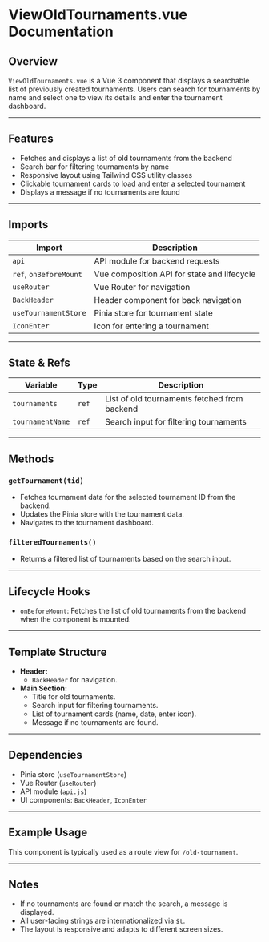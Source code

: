 # ViewOldTournaments.vue Documentation

## Overview

`ViewOldTournaments.vue` is a Vue 3 component that displays a searchable list of previously created tournaments. Users can search for tournaments by name and select one to view its details and enter the tournament dashboard.

---

## Features

- Fetches and displays a list of old tournaments from the backend
- Search bar for filtering tournaments by name
- Responsive layout using Tailwind CSS utility classes
- Clickable tournament cards to load and enter a selected tournament
- Displays a message if no tournaments are found

---

## Imports

| Import                | Description                                 |
|-----------------------|---------------------------------------------|
| `api`                 | API module for backend requests             |
| `ref`, `onBeforeMount`| Vue composition API for state and lifecycle |
| `useRouter`           | Vue Router for navigation                   |
| `BackHeader`          | Header component for back navigation        |
| `useTournamentStore`  | Pinia store for tournament state            |
| `IconEnter`           | Icon for entering a tournament              |

---

## State & Refs

| Variable         | Type    | Description                                      |
|------------------|---------|--------------------------------------------------|
| `tournaments`    | `ref`   | List of old tournaments fetched from backend     |
| `tournamentName` | `ref`   | Search input for filtering tournaments           |

---

## Methods

### `getTournament(tid)`
- Fetches tournament data for the selected tournament ID from the backend.
- Updates the Pinia store with the tournament data.
- Navigates to the tournament dashboard.

### `filteredTournaments()`
- Returns a filtered list of tournaments based on the search input.

---

## Lifecycle Hooks

- `onBeforeMount`: Fetches the list of old tournaments from the backend when the component is mounted.

---

## Template Structure

- **Header:**  
  - `BackHeader` for navigation.
- **Main Section:**  
  - Title for old tournaments.
  - Search input for filtering tournaments.
  - List of tournament cards (name, date, enter icon).
  - Message if no tournaments are found.

---

## Dependencies

- Pinia store (`useTournamentStore`)
- Vue Router (`useRouter`)
- API module (`api.js`)
- UI components: `BackHeader`, `IconEnter`

---

## Example Usage

This component is typically used as a route view for `/old-tournament`.

---

## Notes

- If no tournaments are found or match the search, a message is displayed.
- All user-facing strings are internationalized via `$t`.
- The layout is responsive and adapts to different screen sizes.
